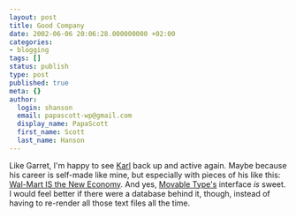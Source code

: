 ```yaml
---
layout: post
title: Good Company
date: 2002-06-06 20:06:28.000000000 +02:00
categories:
- blogging
tags: []
status: publish
type: post
published: true
meta: {}
author:
  login: shanson
  email: papascott-wp@gmail.com
  display_name: PapaScott
  first_name: Scott
  last_name: Hanson
---
```

<p>Like Garret, I'm happy to see <a href="http://www.paradox1x.org/">Karl</a> back up and active again. Maybe because his career is self-made like mine, but especially with pieces of his like this: <a href="http://www.paradox1x.org/mt/archives/000032.shtml#000032">Wal-Mart IS the New Economy</a>. And yes, <a href="http://www.movabletype.org">Movable Type's</a> interface <i>is</i> sweet.  I would feel better if there were a database behind it, though, instead of having to re-render all those text files all the time.</p>
